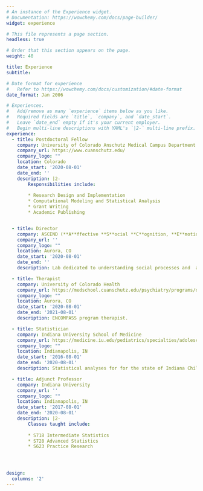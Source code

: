 ```yaml
---
# An instance of the Experience widget.
# Documentation: https://wowchemy.com/docs/page-builder/
widget: experience

# This file represents a page section.
headless: true

# Order that this section appears on the page.
weight: 40

title: Experience
subtitle:

# Date format for experience
#   Refer to https://wowchemy.com/docs/customization/#date-format
date_format: Jan 2006

# Experiences.
#   Add/remove as many `experience` items below as you like.
#   Required fields are `title`, `company`, and `date_start`.
#   Leave `date_end` empty if it's your current employer.
#   Begin multi-line descriptions with YAML's `|2-` multi-line prefix.
experience:
  - title: Postdoctoral Fellow
    company: University of Colorado Anschutz Medical Campus Department of Psychiatry
    company_url: https://www.cuanschutz.edu/
    company_logo: ""
    location: Colorado
    date_start: '2020-08-01'
    date_end: ''
    description: |2-
        Responsibilities include:
        
        * Research Design and Implementation
        * Computational Modeling and Statistical Analysis
        * Grant Writing
        * Academic Publishing 


  - title: Director
    company: ASCEND (**A**ffective **S**ocial **C**ognition, **E**motion, and **N**euroscience - **D**evelopmental psychobiology) Lab
    company_url: ''
    company_logo: ""
    location: Aurora, CO
    date_start: '2020-08-01'
    date_end: ''
    description: Lab dedicated to understanding social processes and  associated neural mechanisms across development with an emphasis on understanidng associations with mental health and antisocial behavior.

  - title: Therapist
    company: University of Colorado Health
    company_url: https://medschool.cuanschutz.edu/psychiatry/programs/division-of-addiction-science-prevention-treatment/encompass-integrated-mental-health-substance-treatment
    company_logo: ""
    location: Aurora, CO
    date_start: '2020-08-01'
    date_end: '2021-08-01'
    description: ENCOMPASS program therapist.

  - title: Statistician 
    company: Indiana University School of Medicine
    company_url: https://medicine.iu.edu/pediatrics/specialties/adolescent-medicine
    company_logo: ""
    location: Indianapolis, IN
    date_start: '2016-08-01'
    date_end: '2020-08-01'
    description: Statistical analyses for for the state of Indiana Child Welfare Services

  - title: Adjunct Professor
    company: Indiana University
    company_url: ''
    company_logo: ""
    location: Indianapolis, IN
    date_start: '2017-08-01'
    date_end: '2020-08-01'
    description: |2-
        Classes taught include:
        
        * S718 Intermediate Statistics
        * S728 Advanced Statistics
        * S623 Practice Research




design:
  columns: '2'
---
```

